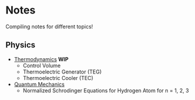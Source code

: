 # Notes
Compiling notes for different topics!

## Physics
* [Thermodynamics](https://nbviewer.jupyter.org/github/flamanta/notes/blob/master/Thermodynamics/Thermodynamics.ipynb) **WIP**
  * Control Volume
  * Thermoelectric Generator (TEG)
  * Thermoelectric Cooler (TEC)
* [Quantum Mechanics](https://nbviewer.jupyter.org/github/flamanta/notes/blob/master/Quantum%20Mechanics/Quantum%20Mechanics.ipynb)
  *  Normalized Schrodinger Equations for Hydrogen Atom for n = 1, 2, 3